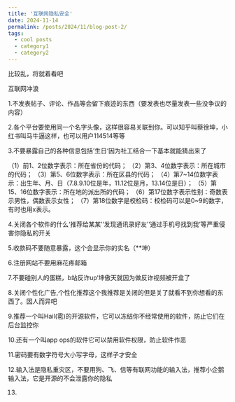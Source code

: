 ```yaml
---
title: '互联网隐私安全'
date: 2024-11-14
permalink: /posts/2024/11/blog-post-2/
tags:
  - cool posts
  - category1
  - category2
---
```

比较乱，将就着看吧

互联网冲浪

1.不发表帖子、评论、作品等会留下痕迹的东西（要发表也尽量发表一些没争议的内容）

2.各个平台要使用同一个名字头像，这样很容易关联到你。可以知乎叫蔡徐坤，小红书叫马牛逼这样，也可以用户114514等等

3.不要暴露自己的各种信息包括’生日‘因为社工结合一下基本就能猜出来了

（1）前1、2位数字表示：所在省份的代码；
（2）第3、4位数字表示：所在城市的代码；
（3）第5、6位数字表示：所在区县的代码；
（4）第7~14位数字表示：出生年、月、日（7.8.9.10位是年，11.12位是月，13.14位是日）；
（5）第15、16位数字表示：所在地的派出所的代码；
（6）第17位数字表示性别：奇数表示男性，偶数表示女性；
（7）第18位数字是校检码：校检码可以是0~9的数字，有时也用x表示。


4.关闭各个软件的什么‘推荐给某某’‘发现通讯录好友’‘通过手机号找到我’等严重侵害你隐私的开关

5.收款码不要随意暴露，这个会显示你的实名（**坤）

6.注册网站不要用麻花疼邮箱

7.不要碰别人的蛋糕，b站反诈up‘坤傲天就因为做反诈视频被开盒了

8.关闭个性化广告,个性化推荐这个我推荐是关闭的但是关了就看不到你想看的东西了。因人而异吧

9.推荐一个叫Hail(雹)的开源软件，它可以冻结你不经常使用的软件，防止它们在后台监控你

10.还有一个叫app ops的软件它可以禁用软件权限，防止软件作恶

11.密码要有数字符号大小写字母，这样子才安全 

12.输入法是隐私重灾区，不要用狗、飞、信等有联网功能的输入法，推荐小企鹅输入法，它是开源的不会泄露你的隐私

13.
